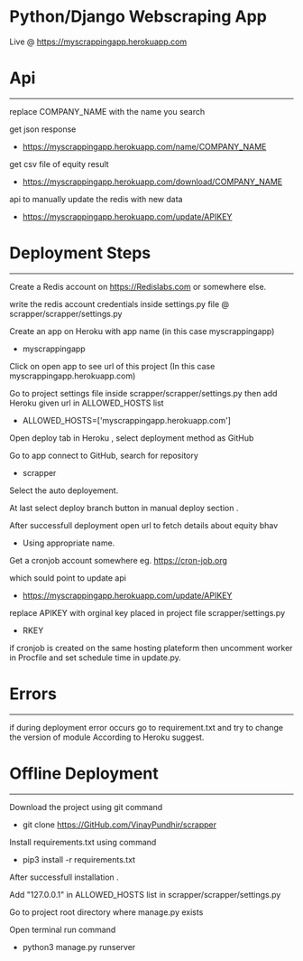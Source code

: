 # Python/Django Webscraping App 

Live @ https://myscrappingapp.herokuapp.com




# Api
_________________________________________________
replace COMPANY_NAME with the name you search

get json response

- https://myscrappingapp.herokuapp.com/name/COMPANY_NAME

get csv file of equity result

- https://myscrappingapp.herokuapp.com/download/COMPANY_NAME

api to manually update the redis with new data

- https://myscrappingapp.herokuapp.com/update/APIKEY

 


# Deployment Steps 
_______________________________

Create a Redis account on https://Redislabs.com or somewhere else.

write the redis account credentials inside settings.py file @ scrapper/scrapper/settings.py

Create an app on Heroku with app name (in this case myscrappingapp)
 
- myscrappingapp

Click on open app to see url of this project (In this case myscrappingapp.herokuapp.com)

Go to project settings file inside scrapper/scrapper/settings.py then add Heroku given url in ALLOWED_HOSTS list

- ALLOWED_HOSTS=['myscrappingapp.herokuapp.com']


Open  deploy tab in Heroku , select deployment method as GitHub

Go to app connect to GitHub, search for repository 
 
- scrapper

Select the auto deployement.

At last select deploy branch button  in manual deploy section .

After successfull deployment open url to fetch details about equity bhav 

- Using appropriate name.

Get a cronjob account somewhere eg. https://cron-job.org

which sould point to update api 

- https://myscrappingapp.herokuapp.com/update/APIKEY

replace APIKEY with orginal key placed in project file scrapper/settings.py

- RKEY

if cronjob is created on the same hosting plateform then uncomment
worker in Procfile and set schedule time in update.py.


# Errors
____________________________

if during deployment error occurs go to requirement.txt and try to change the version of module  According to Heroku suggest.





# Offline Deployment
______________________________
Download the project using git command
 
- git clone https://GitHub.com/VinayPundhir/scrapper

Install requirements.txt using command
 
- pip3 install -r requirements.txt



After successfull installation .

Add "127.0.0.1" in ALLOWED_HOSTS list in scrapper/scrapper/settings.py

Go to project root directory where manage.py exists

Open terminal run command
 
- python3 manage.py runserver 







 
